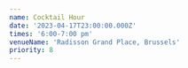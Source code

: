 ```yaml
---
name: Cocktail Hour
date: '2023-04-17T23:00:00.000Z'
times: '6:00-7:00 pm'
venueName: 'Radisson Grand Place, Brussels'
priority: 8
---
```


